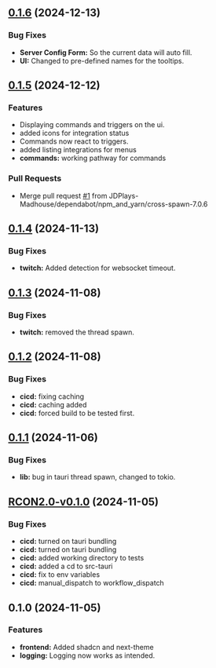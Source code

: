 
<a name="0.1.6"></a>
## [0.1.6](https://github.com/JDPlays-Madhouse/RCON2.0/compare/0.1.5...0.1.6) (2024-12-13)

### Bug Fixes

* **Server Config Form:** So the current data will auto fill.
* **UI:** Changed to pre-defined names for the tooltips.


<a name="0.1.5"></a>
## [0.1.5](https://github.com/JDPlays-Madhouse/RCON2.0/compare/0.1.4...0.1.5) (2024-12-12)

### Features

* Displaying commands and triggers on the ui.
* added icons for integration status
* Commands now react to triggers.
* added listing integrations for menus
* **commands:** working pathway for commands

### Pull Requests

* Merge pull request [#1](https://github.com/JDPlays-Madhouse/RCON2.0/issues/1) from JDPlays-Madhouse/dependabot/npm_and_yarn/cross-spawn-7.0.6


<a name="0.1.4"></a>
## [0.1.4](https://github.com/JDPlays-Madhouse/RCON2.0/compare/0.1.3...0.1.4) (2024-11-13)

### Bug Fixes

* **twitch:** Added detection for websocket timeout.


<a name="0.1.3"></a>
## [0.1.3](https://github.com/JDPlays-Madhouse/RCON2.0/compare/0.1.2...0.1.3) (2024-11-08)

### Bug Fixes

* **twitch:** removed the thread spawn.


<a name="0.1.2"></a>
## [0.1.2](https://github.com/JDPlays-Madhouse/RCON2.0/compare/0.1.1...0.1.2) (2024-11-08)

### Bug Fixes

* **cicd:** fixing caching
* **cicd:** caching added
* **cicd:** forced build to be tested first.


<a name="0.1.1"></a>
## [0.1.1](https://github.com/JDPlays-Madhouse/RCON2.0/compare/RCON2.0-v0.1.0...0.1.1) (2024-11-06)

### Bug Fixes

* **lib:** bug in tauri thread spawn, changed to tokio.


<a name="RCON2.0-v0.1.0"></a>
## [RCON2.0-v0.1.0](https://github.com/JDPlays-Madhouse/RCON2.0/compare/0.1.0...RCON2.0-v0.1.0) (2024-11-05)

### Bug Fixes

* **cicd:** turned on tauri bundling
* **cicd:** turned on tauri bundling
* **cicd:** added working directory to tests
* **cicd:** added a cd to src-tauri
* **cicd:** fix to env variables
* **cicd:** manual_dispatch to workflow_dispatch


<a name="0.1.0"></a>
## 0.1.0 (2024-11-05)

### Features

* **frontend:** Added shadcn and next-theme
* **logging:** Logging now works as intended.

